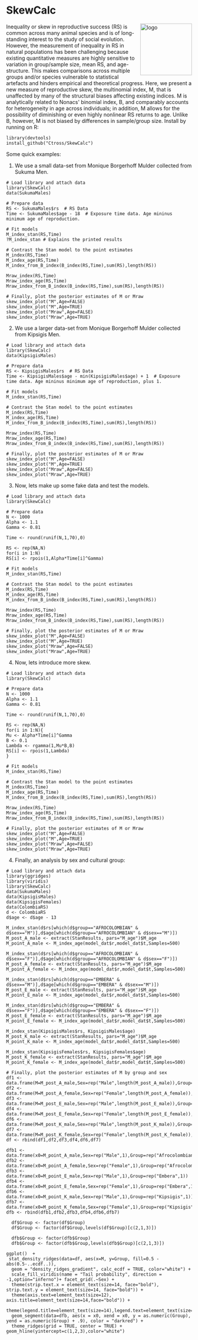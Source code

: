 SkewCalc
========

<img align="right" src="https://raw.githubusercontent.com/ctross/SkewCalc/master/logo.png" alt="logo" width="140"> 

Inequality or skew in reproductive success (RS) is common across many animal species and is of long-standing interest to the study of social evolution. However, the measurement of inequality in RS in natural populations has been challenging because existing quantitative measures are highly sensitive to variation in group/sample size, mean RS, and age-structure. This makes comparisons across multiple groups and/or species vulnerable to statistical artefacts and hinders empirical and theoretical progress. Here, we present a new measure of reproductive skew, the multinomial index, M, that is unaffected by many of the structural biases affecting existing indices. M is analytically related to Nonacs' binomial index, B, and comparably accounts for heterogeneity in age across individuals; in addition, M allows for the possibility of diminishing or even highly nonlinear RS returns to age. Unlike B, however, M is not biased by differences in sample/group size. 
Install by running on R:
```{r}
library(devtools)
install_github("Ctross/SkewCalc")
```

Some quick examples:

1) We use a small data-set from Monique Borgerhoff Mulder collected from Sukuma Men. 
```{r}
# Load library and attach data
library(SkewCalc)  
data(SukumaMales) 

# Prepare data
RS <- SukumaMales$rs  # RS Data 
Time <- SukumaMales$age - 18  # Exposure time data. Age mininus minimum age of reproduction. 

# Fit models
M_index_stan(RS,Time) 
?M_index_stan # Explains the printed results

# Contrast the Stan model to the point estimates
M_index(RS,Time) 
M_index_age(RS,Time) 
M_index_from_B_index(B_index(RS,Time),sum(RS),length(RS)) 

Mraw_index(RS,Time) 
Mraw_index_age(RS,Time) 
Mraw_index_from_B_index(B_index(RS,Time),sum(RS),length(RS)) 

# Finally, plot the posterior estimates of M or Mraw
skew_index_plot("M",Age=FALSE)
skew_index_plot("M",Age=TRUE)
skew_index_plot("Mraw",Age=FALSE)
skew_index_plot("Mraw",Age=TRUE)
```

2) We use a larger data-set from Monique Borgerhoff Mulder collected from Kipsigis Men. 
```{r}
# Load library and attach data
library(SkewCalc)  
data(KipsigisMales) 

# Prepare data
RS <- KipsigisMales$rs  # RS Data 
Time <- KipsigisMales$age - min(KipsigisMales$age) + 1  # Exposure time data. Age mininus minimum age of reproduction, plus 1. 

# Fit models
M_index_stan(RS,Time) 

# Contrast the Stan model to the point estimates
M_index(RS,Time) 
M_index_age(RS,Time) 
M_index_from_B_index(B_index(RS,Time),sum(RS),length(RS)) 

Mraw_index(RS,Time) 
Mraw_index_age(RS,Time) 
Mraw_index_from_B_index(B_index(RS,Time),sum(RS),length(RS)) 

# Finally, plot the posterior estimates of M or Mraw
skew_index_plot("M",Age=FALSE)
skew_index_plot("M",Age=TRUE)
skew_index_plot("Mraw",Age=FALSE)
skew_index_plot("Mraw",Age=TRUE)
```


3) Now, lets make up some fake data and test the models.
```{r}
# Load library and attach data
library(SkewCalc)  

# Prepare data
N <- 1000
Alpha <- 1.1
Gamma <- 0.81

Time <- round(runif(N,1,70),0)

RS <- rep(NA,N)
for(i in 1:N)
RS[i] <- rpois(1,Alpha*Time[i]^Gamma)

# Fit models
M_index_stan(RS,Time) 

# Contrast the Stan model to the point estimates
M_index(RS,Time) 
M_index_age(RS,Time) 
M_index_from_B_index(B_index(RS,Time),sum(RS),length(RS))

Mraw_index(RS,Time) 
Mraw_index_age(RS,Time) 
Mraw_index_from_B_index(B_index(RS,Time),sum(RS),length(RS)) 

# Finally, plot the posterior estimates of M or Mraw
skew_index_plot("M",Age=FALSE)
skew_index_plot("M",Age=TRUE)
skew_index_plot("Mraw",Age=FALSE)
skew_index_plot("Mraw",Age=TRUE)
```

4) Now, lets introduce more skew.
```{r}
# Load library and attach data
library(SkewCalc)  

# Prepare data
N <- 1000
Alpha <- 1.1
Gamma <- 0.81

Time <- round(runif(N,1,70),0)

RS <- rep(NA,N)
for(i in 1:N){
Mu <- Alpha*Time[i]^Gamma
B <- 0.1
Lambda <- rgamma(1,Mu*B,B)
RS[i] <- rpois(1,Lambda)
}

# Fit models
M_index_stan(RS,Time) 

# Contrast the Stan model to the point estimates
M_index(RS,Time) 
M_index_age(RS,Time) 
M_index_from_B_index(B_index(RS,Time),sum(RS),length(RS)) 

Mraw_index(RS,Time) 
Mraw_index_age(RS,Time) 
Mraw_index_from_B_index(B_index(RS,Time),sum(RS),length(RS)) 

# Finally, plot the posterior estimates of M or Mraw
skew_index_plot("M",Age=FALSE)
skew_index_plot("M",Age=TRUE)
skew_index_plot("Mraw",Age=FALSE)
skew_index_plot("Mraw",Age=TRUE)
```


4) Finally, an analysis by sex and cultural group:
```{r}
# Load library and attach data
library(ggridges)
library(viridis)
library(SkewCalc) 
data(SukumaMales) 
data(KipsigisMales) 
data(KipsigisFemales) 
data(ColombiaRS) 
d <- ColombiaRS
d$age <- d$age - 13

M_index_stan(d$rs[which(d$group=="AFROCOLOMBIAN" & d$sex=="M")],d$age[which(d$group=="AFROCOLOMBIAN" & d$sex=="M")]) 
M_post_A_male <- extract(StanResults, pars="M_age")$M_age
M_point_A_male <- M_index_age(model_dat$r,model_dat$t,Samples=500) 

M_index_stan(d$rs[which(d$group=="AFROCOLOMBIAN" & d$sex=="F")],d$age[which(d$group=="AFROCOLOMBIAN" & d$sex=="F")]) 
M_post_A_female <- extract(StanResults, pars="M_age")$M_age
M_point_A_female <- M_index_age(model_dat$r,model_dat$t,Samples=500) 

M_index_stan(d$rs[which(d$group=="EMBERA" & d$sex=="M")],d$age[which(d$group=="EMBERA" & d$sex=="M")]) 
M_post_E_male <- extract(StanResults, pars="M_age")$M_age
M_point_E_male <- M_index_age(model_dat$r,model_dat$t,Samples=500) 

M_index_stan(d$rs[which(d$group=="EMBERA" & d$sex=="F")],d$age[which(d$group=="EMBERA" & d$sex=="F")]) 
M_post_E_female <- extract(StanResults, pars="M_age")$M_age
M_point_E_female <- M_index_age(model_dat$r,model_dat$t,Samples=500) 

M_index_stan(KipsigisMales$rs, KipsigisMales$age)
M_post_K_male <- extract(StanResults, pars="M_age")$M_age
M_point_K_male <- M_index_age(model_dat$r,model_dat$t,Samples=500) 

M_index_stan(KipsigisFemales$rs, KipsigisFemales$age)
M_post_K_female <- extract(StanResults, pars="M_age")$M_age
M_point_K_female <- M_index_age(model_dat$r,model_dat$t,Samples=500) 

# Finally, plot the posterior estimates of M by group and sex
df1 <- data.frame(M=M_post_A_male,Sex=rep("Male",length(M_post_A_male)),Group=rep("Afrocolombian",length(M_post_A_male)))
df2 <- data.frame(M=M_post_A_female,Sex=rep("Female",length(M_post_A_female)),Group=rep("Afrocolombian",length(M_post_A_female)))
df3 <- data.frame(M=M_post_E_male,Sex=rep("Male",length(M_post_E_male)),Group=rep("Embera",length(M_post_E_male)))
df4 <- data.frame(M=M_post_E_female,Sex=rep("Female",length(M_post_E_female)),Group=rep("Embera",length(M_post_E_female)))
df6 <- data.frame(M=M_post_K_male,Sex=rep("Male",length(M_post_K_male)),Group=rep("Kipsigis",length(M_post_K_male)))
df7 <- data.frame(M=M_post_K_female,Sex=rep("Female",length(M_post_K_female)),Group=rep("Kipsigis",length(M_post_K_female)))
df <- rbind(df1,df2,df3,df4,df6,df7)

dfb1 <- data.frame(x0=M_point_A_male,Sex=rep("Male",1),Group=rep("Afrocolombian",1))
dfb2 <- data.frame(x0=M_point_A_female,Sex=rep("Female",1),Group=rep("Afrocolombian",1))
dfb3 <- data.frame(x0=M_point_E_male,Sex=rep("Male",1),Group=rep("Embera",1))
dfb4 <- data.frame(x0=M_point_E_female,Sex=rep("Female",1),Group=rep("Embera",1))
dfb6 <- data.frame(x0=M_point_K_male,Sex=rep("Male",1),Group=rep("Kipsigis",1))
dfb7 <- data.frame(x0=M_point_K_female,Sex=rep("Female",1),Group=rep("Kipsigis",1))
dfb <- rbind(dfb1,dfb2,dfb3,dfb4,dfb6,dfb7)

  df$Group <- factor(df$Group)
  df$Group <- factor(df$Group,levels(df$Group)[c(2,1,3)])
  
  dfb$Group <- factor(dfb$Group)
  dfb$Group <- factor(dfb$Group,levels(dfb$Group)[c(2,1,3)])

ggplot()  +
 stat_density_ridges(data=df, aes(x=M, y=Group, fill=0.5 - abs(0.5-..ecdf..)),
  geom = "density_ridges_gradient", calc_ecdf = TRUE, color="white") +
  scale_fill_viridis(name = "Tail probability", direction = -1,option="inferno")+ facet_grid(.~Sex) +   
  theme(strip.text.x = element_text(size=14, face="bold"), strip.text.y = element_text(size=14, face="bold")) +
  theme(axis.text=element_text(size=12), axis.title=element_text(size=14,face="bold")) +
  theme(legend.title=element_text(size=14),legend.text=element_text(size=12))+      
  geom_segment(data=dfb, aes(x = x0, xend = x0, y = as.numeric(Group), yend = as.numeric(Group) + .9), color = "darkred") + 
  theme_ridges(grid = TRUE, center = TRUE) +   geom_hline(yintercept=c(1,2,3),color="white") 


```




